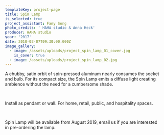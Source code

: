 ```yaml
---
templateKey: project-page
title: Spin Lamp
is_selected: true
project_assistant: Fany Song
photo_credits: ' HAHA studio & Anna Heck'
producer: HAHA studio
year: '2017'
date: 2018-02-07T09:30:00.000Z
image_gallery:
  - image: /assets/uploads/project_spin_lamp_01_cover.jpg
    is_cover: true
  - image: /assets/uploads/project_spin_lamp_02.jpg
---
```

A chubby, satin orbit of spin-pressed aluminum nearly consumes the socket and bulb. For its compact size, the Spin Lamp emits a diffuse light creating ambience without the need for a cumbersome shade.

<br/>

Install as pendant or wall. For home, retail, public, and hospitality spaces.

<br/>


Spin Lamp will be available from August 2019, email us if you are interested in pre-ordering the lamp.
